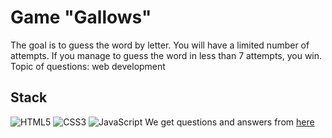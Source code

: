 # Game "Gallows"
The goal is to guess the word by letter. You will have a limited number of attempts. If you manage to guess the word in less than 7 attempts, you win.
Topic of questions: web development

## Stack
![HTML5](https://img.shields.io/badge/html5-%23E34F26.svg?style=for-the-badge&logo=html5&logoColor=white)
![CSS3](https://img.shields.io/badge/css3-%231572B6.svg?style=for-the-badge&logo=css3&logoColor=white)
![JavaScript](https://img.shields.io/badge/javascript-%23323330.svg?style=for-the-badge&logo=javascript&logoColor=%23F7DF1E)
We get questions and answers from [here](https://www.npoint.io/)
